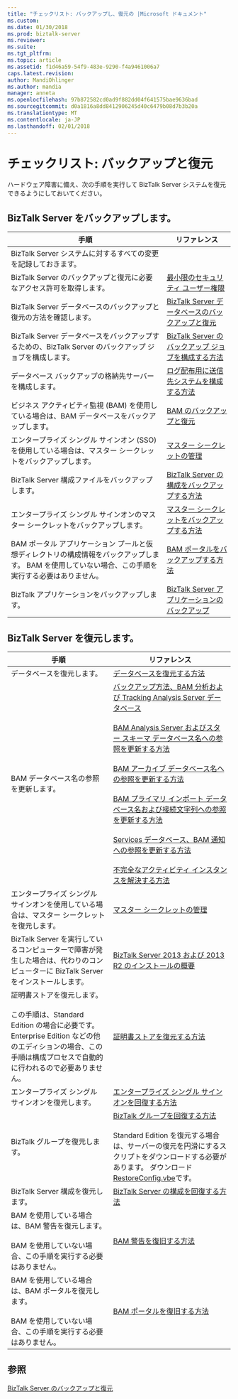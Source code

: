 ```yaml
---
title: "チェックリスト: バックアップし、復元の |Microsoft ドキュメント"
ms.custom: 
ms.date: 01/30/2018
ms.prod: biztalk-server
ms.reviewer: 
ms.suite: 
ms.tgt_pltfrm: 
ms.topic: article
ms.assetid: f1d46a59-54f9-483e-9290-f4a9461006a7
caps.latest.revision: 
author: MandiOhlinger
ms.author: mandia
manager: anneta
ms.openlocfilehash: 97b872582cd0ad9f882dd04f641575bae9636bad
ms.sourcegitcommit: d0a1816a8dd8412906245d40c6479b08d7b3b20a
ms.translationtype: MT
ms.contentlocale: ja-JP
ms.lasthandoff: 02/01/2018
---
```

# <a name="checklist-backup-and-restore"></a>チェックリスト: バックアップと復元
ハードウェア障害に備え、次の手順を実行して BizTalk Server システムを復元できるようにしておいてください。  
  
## <a name="back-up-biztalk-server"></a>BizTalk Server をバックアップします。  
  
|手順|リファレンス|  
|----------|---------------|  
|BizTalk Server システムに対するすべての変更を記録しておきます。||  
|BizTalk Server のバックアップと復元に必要なアクセス許可を取得します。|[最小限のセキュリティ ユーザー権限](../core/minimum-security-user-rights.md)|  
|BizTalk Server データベースのバックアップと復元の方法を確認します。|[BizTalk Server データベースのバックアップと復元](../core/backing-up-and-restoring-biztalk-server-databases.md)|  
|BizTalk Server データベースをバックアップするための、BizTalk Server のバックアップ ジョブを構成します。|[BizTalk Server のバックアップ ジョブを構成する方法](../core/how-to-configure-the-backup-biztalk-server-job.md)|  
|データベース バックアップの格納先サーバーを構成します。|[ログ配布用に送信先システムを構成する方法](../core/how-to-configure-the-destination-system-for-log-shipping.md)|  
|ビジネス アクティビティ監視 (BAM) を使用している場合は、BAM データベースをバックアップします。|[BAM のバックアップと復元](../core/backing-up-and-restoring-bam.md)|  
|エンタープライズ シングル サインオン (SSO) を使用している場合は、マスター シークレットをバックアップします。|[マスター シークレットの管理](../core/managing-the-master-secret.md)|  
|BizTalk Server 構成ファイルをバックアップします。|[BizTalk Server の構成をバックアップする方法](../core/how-to-back-up-the-biztalk-server-configuration.md)|  
|エンタープライズ シングル サインオンのマスター シークレットをバックアップします。|[マスター シークレットをバックアップする方法](../core/how-to-back-up-the-master-secret.md)|  
|BAM ポータル アプリケーション プールと仮想ディレクトリの構成情報をバックアップします。 BAM を使用していない場合、この手順を実行する必要はありません。|[BAM ポータルをバックアップする方法](../core/how-to-back-up-the-bam-portal.md)|  
|BizTalk アプリケーションをバックアップします。|[BizTalk Server アプリケーションのバックアップ](../core/backing-up-biztalk-server-applications.md)|  
  
## <a name="restore-biztalk-server"></a>BizTalk Server を復元します。  
  
|手順|リファレンス|  
|----------|---------------|  
|データベースを復元します。|[データベースを復元する方法](../core/how-to-restore-your-databases.md)|  
|BAM データベース名の参照を更新します。|[バックアップ方法、BAM 分析および Tracking Analysis Server データベース](../core/how-to-back-up-the-bam-analysis-and-tracking-analysis-server-databases.md)<br /><br /> [BAM Analysis Server およびスター スキーマ データベース名への参照を更新する方法](../core/update-references-to-the-bam-analysis-server-and-star-schema-database-names.md)<br /><br /> [BAM アーカイブ データベース名への参照を更新する方法](../core/how-to-update-references-to-the-bam-archive-database-name.md)<br /><br /> [BAM プライマリ インポート データベース名および接続文字列への参照を更新する方法](../core/update-references-to-bam-primary-import-database-name-and-connection-string.md)<br /><br /> [Services データベース、BAM 通知への参照を更新する方法](../core/how-to-update-references-to-the-bam-notification-services-databases.md)<br /><br /> [不完全なアクティビティ インスタンスを解決する方法](../core/how-to-resolve-incomplete-activity-instances.md)|  
|エンタープライズ シングル サインオンを使用している場合は、マスター シークレットを復元します。|[マスター シークレットの管理](../core/managing-the-master-secret.md)|  
|BizTalk Server を実行しているコンピューターで障害が発生した場合は、代わりのコンピューターに BizTalk Server をインストールします。|[BizTalk Server 2013 および 2013 R2 のインストールの概要](http://msdn.microsoft.com/library/8041926c-cfc9-4eaf-9c28-a2c6e8015bc5)|  
|証明書ストアを復元します。<br /><br /> この手順は、Standard Edition の場合に必要です。 Enterprise Edition などの他のエディションの場合、この手順は構成プロセスで自動的に行われるので必要ありません。|[証明書ストアを復元する方法](../core/how-to-restore-the-certificate-store.md)|  
|エンタープライズ シングル サインオンを復元します。|[エンタープライズ シングル サインオンを回復する方法](../core/how-to-recover-enterprise-single-sign-on.md)|  
|BizTalk グループを復元します。|[BizTalk グループを回復する方法](../core/how-to-recover-the-biztalk-group.md)<br /><br /> Standard Edition を復元する場合は、サーバーの復元を円滑にするスクリプトをダウンロードする必要があります。 ダウンロード[RestoreConfig.vbe](https://www.microsoft.com/download/details.aspx?id=7462)です。|  
|BizTalk Server 構成を復元します。|[BizTalk Server の構成を回復する方法](../core/how-to-recover-the-biztalk-server-configuration.md)|  
|BAM を使用している場合は、BAM 警告を復元します。<br /><br /> BAM を使用していない場合、この手順を実行する必要はありません。|[BAM 警告を復旧する方法](../core/how-to-recover-bam-alerts.md)|  
|BAM を使用している場合は、BAM ポータルを復元します。<br /><br /> BAM を使用していない場合、この手順を実行する必要はありません。|[BAM ポータルを復旧する方法](../core/how-to-recover-the-bam-portal.md)|  
  
## <a name="see-also"></a>参照  
 [BizTalk Server のバックアップと復元](../core/backing-up-and-restoring-biztalk-server.md)
